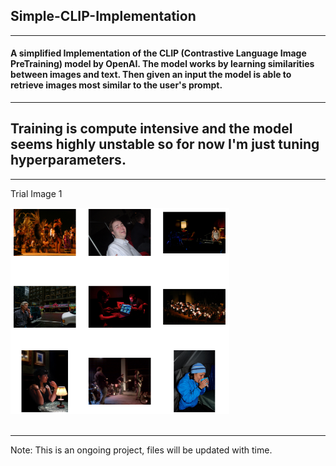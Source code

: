 ## Simple-CLIP-Implementation
----------------------------------
#### A simplified Implementation of the CLIP (Contrastive Language Image PreTraining) model by OpenAI. The model works by learning similarities between images and text. Then given an input the model is able to retrieve images most similar to the user's prompt.
-------------------------------------------------------------------------------------------------------------
Training is compute intensive and the model seems highly unstable so for now I'm just tuning hyperparameters.
-------------------------------------------------------------------------------------------------------------
-------------------------------------------------------------------------------------------------------------

Trial Image 1
<div>
<img src="images/image1.png" width="350">
</div>
 &nbsp; &nbsp;&nbsp; &nbsp;



-------------------------------------------------------------------------------------------------------------
Note: This is an ongoing project, files will be updated with time.

